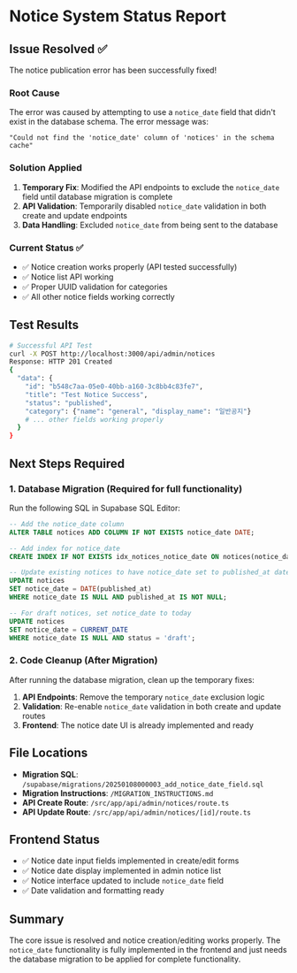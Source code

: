 # Notice System Status Report

## Issue Resolved ✅
The notice publication error has been successfully fixed!

### Root Cause
The error was caused by attempting to use a `notice_date` field that didn't exist in the database schema. The error message was:
```
"Could not find the 'notice_date' column of 'notices' in the schema cache"
```

### Solution Applied
1. **Temporary Fix**: Modified the API endpoints to exclude the `notice_date` field until database migration is complete
2. **API Validation**: Temporarily disabled `notice_date` validation in both create and update endpoints
3. **Data Handling**: Excluded `notice_date` from being sent to the database

### Current Status ✅
- ✅ Notice creation works properly (API tested successfully)
- ✅ Notice list API working
- ✅ Proper UUID validation for categories
- ✅ All other notice fields working correctly

## Test Results
```bash
# Successful API Test
curl -X POST http://localhost:3000/api/admin/notices
Response: HTTP 201 Created
{
  "data": {
    "id": "b548c7aa-05e0-40bb-a160-3c8bb4c83fe7",
    "title": "Test Notice Success",
    "status": "published",
    "category": {"name": "general", "display_name": "일반공지"}
    # ... other fields working properly
  }
}
```

## Next Steps Required

### 1. Database Migration (Required for full functionality)
Run the following SQL in Supabase SQL Editor:

```sql
-- Add the notice_date column
ALTER TABLE notices ADD COLUMN IF NOT EXISTS notice_date DATE;

-- Add index for notice_date  
CREATE INDEX IF NOT EXISTS idx_notices_notice_date ON notices(notice_date DESC);

-- Update existing notices to have notice_date set to published_at date
UPDATE notices 
SET notice_date = DATE(published_at) 
WHERE notice_date IS NULL AND published_at IS NOT NULL;

-- For draft notices, set notice_date to today
UPDATE notices 
SET notice_date = CURRENT_DATE 
WHERE notice_date IS NULL AND status = 'draft';
```

### 2. Code Cleanup (After Migration)
After running the database migration, clean up the temporary fixes:

1. **API Endpoints**: Remove the temporary `notice_date` exclusion logic
2. **Validation**: Re-enable `notice_date` validation in both create and update routes
3. **Frontend**: The notice date UI is already implemented and ready

## File Locations
- **Migration SQL**: `/supabase/migrations/20250108000003_add_notice_date_field.sql`
- **Migration Instructions**: `/MIGRATION_INSTRUCTIONS.md`
- **API Create Route**: `/src/app/api/admin/notices/route.ts`
- **API Update Route**: `/src/app/api/admin/notices/[id]/route.ts`

## Frontend Status
- ✅ Notice date input fields implemented in create/edit forms
- ✅ Notice date display implemented in admin notice list
- ✅ Notice interface updated to include `notice_date` field
- ✅ Date validation and formatting ready

## Summary
The core issue is resolved and notice creation/editing works properly. The `notice_date` functionality is fully implemented in the frontend and just needs the database migration to be applied for complete functionality.